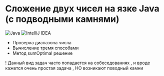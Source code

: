 # Сложение двух чисел на язке Java (с подводными камнями)
![Java](https://img.shields.io/badge/java-%23ED8B00.svg?style=for-the-badge&logo=java&logoColor=white)
![IntelliJ IDEA](https://img.shields.io/badge/IntelliJIDEA-000000.svg?style=for-the-badge&logo=intellij-idea&logoColor=white)

- Проверка диапазона числа
- Вычисление тремя способами
- Метод sumOptimal решение


! Данный вид задач часто попадается на собеседованиях , и вроде кажется очень простая задача , НО возникают  поводный камни
